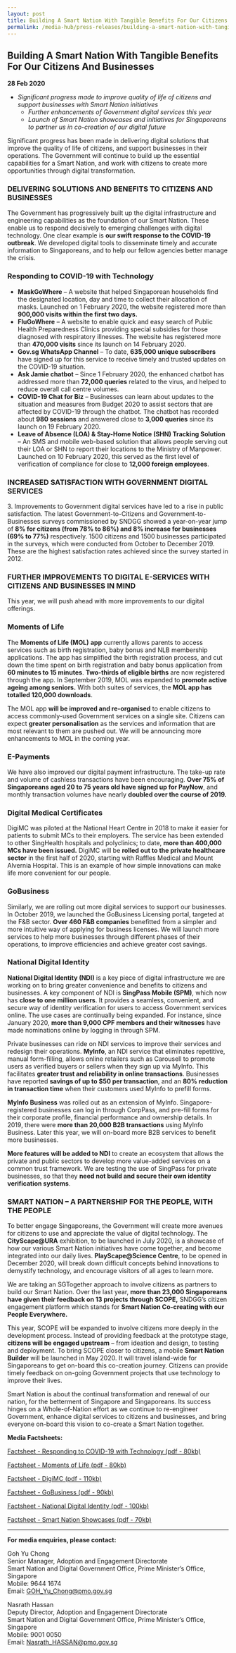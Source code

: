 ```yaml
---
layout: post
title: Building A Smart Nation With Tangible Benefits For Our Citizens And Businesses
permalink: /media-hub/press-releases/building-a-smart-nation-with-tangible-benefits--for-our-citizens-and-businesses
---
```

## Building A Smart Nation With Tangible Benefits For Our Citizens And Businesses

**28 Feb 2020**

* _Significant progress made to improve quality of life of citizens and support businesses with Smart Nation initiatives_
  * _Further enhancements of Government digital services this year_
  * _Launch of Smart Nation showcases and initiatives for Singaporeans to partner us in co-creation of our digital future_

Significant progress has been made in delivering digital solutions that improve the quality of life of citizens, and support businesses in their operations. The Government will continue to build up the essential capabilities for a Smart Nation, and work with citizens to create more opportunities through digital transformation.

### DELIVERING SOLUTIONS AND BENEFITS TO CITIZENS AND BUSINESSES

The Government has progressively built up the digital infrastructure and engineering capabilities as the foundation of our Smart Nation. These enable us to respond decisively to emerging challenges with digital technology. One clear example is  **our swift response to the COVID-19 outbreak**. We developed digital tools to disseminate timely and accurate information to Singaporeans, and to help our fellow agencies better manage the crisis.

### Responding to COVID-19 with Technology

* **MaskGoWhere** – A website that helped Singaporean households find the designated location, day and time to collect their allocation of masks. Launched on 1 February 2020, the website registered more than  **900,000 visits within the first two days.**
* **FluGoWhere** – A website to enable quick and easy search of Public Health Preparedness Clinics providing special subsidies for those diagnosed with respiratory illnesses. The website has registered more than  **470,000 visits**  since its launch on 14 February 2020.  
* **Gov.sg WhatsApp Channel** – To date,  **635,000 unique subscribers**  have signed up for this service to receive timely and trusted updates on the COVID-19 situation.
* **Ask Jamie chatbot** – Since 1 February 2020, the enhanced chatbot has addressed more than  **72,000 queries**  related to the virus, and helped to reduce overall call centre volumes.
* **COVID-19 Chat for Biz** – Businesses can learn about updates to the situation and measures from Budget 2020 to assist sectors that are affected by COVID-19 through the chatbot. The chatbot has recorded about  **980 sessions**  and answered close to  **3,000 queries**  since its launch on 19 February 2020.
* **Leave of Absence (LOA) & Stay-Home Notice (SHN) Tracking Solution** – An SMS and mobile web-based solution that allows people serving out their LOA or SHN to report their locations to the Ministry of Manpower. Launched on 10 February 2020, this served as the first level of verification of compliance for close to  **12,000 foreign employees**.

### INCREASED SATISFACTION WITH GOVERNMENT DIGITAL SERVICES

3\. Improvements to Government digital services have led to a rise in public satisfaction. The latest Government-to-Citizens and Government-to-Businesses surveys commissioned by SNDGG showed a year-on-year jump of  **8% for citizens (from 78% to 86%) and 8% increase for businesses (69% to 77%)** respectively. 1500 citizens and 1500 businesses participated in the surveys, which were conducted from October to December 2019. These are the highest satisfaction rates achieved since the survey started in 2012.

### FURTHER IMPROVEMENTS TO DIGITAL E-SERVICES WITH CITIZENS AND BUSINESSES IN MIND

This year, we will push ahead with more improvements to our digital offerings.

### Moments of Life

The  **Moments of Life (MOL)**  **app**  currently allows parents to access services such as birth registration, baby bonus and NLB membership applications. The app has simplified the birth registration process, and cut down the time spent on birth registration and baby bonus application from  **60 minutes to 15 minutes**.  **Two-thirds of eligible births**  are now registered through the app. In September 2019, MOL was expanded to  **promote active ageing among seniors.** With both suites of services, the  **MOL app has totalled 120,000 downloads**.

The MOL app  **will be improved and re-organised**  to enable citizens to access commonly-used Government services on a single site. Citizens can expect **greater personalisation**  as the services and information that are most relevant to them are pushed out. We will be announcing more enhancements to MOL in the coming year.

### E-Payments

We have also improved our digital payment infrastructure. The take-up rate and volume of cashless transactions have been encouraging.  **Over 75% of Singaporeans aged 20 to 75 years old have signed up for PayNow**, and monthly transaction volumes have nearly  **doubled over the course of 2019.**

### Digital Medical Certificates

DigiMC was piloted at the National Heart Centre in 2018 to make it easier for patients to submit MCs to their employers. The service has been extended to other SingHealth hospitals and polyclinics; to date,  **more than 400,000 MCs have been issued.** DigiMC will be  **rolled out to the private healthcare sector**  in the first half of 2020, starting with Raffles Medical and Mount Alvernia Hospital. This is an example of how simple innovations can make life more convenient for our people.

### GoBusiness

Similarly, we are rolling out more digital services to support our businesses. In October 2019, we launched the GoBusiness Licensing portal, targeted at the F&B sector.  **Over 460 F&B companies**  benefitted from a simpler and more intuitive way of applying for business licenses. We will launch more services to help more businesses through different phases of their operations, to improve efficiencies and achieve greater cost savings.

### National Digital Identity

**National Digital Identity (NDI)** is a key piece of digital infrastructure we are working on to bring greater convenience and benefits to citizens and businesses. A key component of NDI is  **SingPass Mobile (SPM)**, which now has  **close to one million users**. It provides a seamless, convenient, and secure way of identity verification for users to access Government services online. The use cases are continually being expanded. For instance, since January 2020,  **more than 9,000 CPF members and their witnesses**  have made nominations online by logging in through SPM.

Private businesses can ride on NDI services to improve their services and redesign their operations.  **MyInfo**, an NDI service that eliminates repetitive, manual form-filling, allows online retailers such as Carousell to promote users as verified buyers or sellers when they sign up via MyInfo. This facilitates  **greater trust and reliability in online transactions**. Businesses have reported  **savings of up to $50 per transaction**, and an  **80% reduction in transaction time** when their customers used MyInfo to prefill forms.

**MyInfo Business**  was rolled out as an extension of MyInfo. Singapore-registered businesses can log in through CorpPass, and pre-fill forms for their corporate profile, financial performance and ownership details. In 2019, there were  **more than 20,000 B2B transactions**  using MyInfo Business.  Later this year, we will on-board more B2B services to benefit more businesses.

**More features will be added to NDI**  to create an ecosystem that allows the private and public sectors to develop more value-added services on a common trust framework. We are testing the use of SingPass for private businesses, so that they **need not build and secure their own identity verification systems**.

### SMART NATION – A PARTNERSHIP FOR THE PEOPLE, WITH THE PEOPLE

To better engage Singaporeans, the Government will create more avenues for citizens to use and appreciate the value of digital technology. The  **CityScape@URA**  exhibition, to be launched in July 2020, is a showcase of how our various Smart Nation initiatives have come together, and become integrated into our daily lives.  **PlayScape@Science Centre**, to be opened in December 2020, will break down difficult concepts behind innovations to demystify technology, and encourage visitors of all ages to learn more.

We are taking an SGTogether approach to involve citizens as partners to build our Smart Nation. Over the last year,  **more than 23,000 Singaporeans have given their feedback on 13 projects through SCOPE,** SNDGG’s citizen engagement platform which stands for  **Smart Nation Co-creating with our People Everywhere.**

This year, SCOPE will be expanded to involve citizens more deeply in the development process. Instead of providing feedback at the prototype stage,  **citizens will be engaged upstream** – from ideation and design, to testing and deployment. To bring SCOPE closer to citizens, a mobile  **Smart Nation Builder** will be launched in May 2020. It will travel island-wide for Singaporeans to get on-board this co-creation journey. Citizens can provide timely feedback on on-going Government projects that use technology to improve their lives.

Smart Nation is about the continual transformation and renewal of our nation, for the betterment of Singapore and Singaporeans. Its success hinges on a Whole-of-Nation effort as we continue to re-engineer Government, enhance digital services to citizens and businesses, and bring everyone on-board this vision to co-create a Smart Nation together.

**Media Factsheets:**

[Factsheet - Responding to COVID-19 with Technology (pdf - 80kb)](/files/press-releases/2020/factsheet-responding-to-covid-19-with-technology-28Feb20.pdf)

[Factsheet - Moments of Life (pdf - 80kb)](/files/press-releases/2020/factsheet-moments-of-life-28Feb20.pdf)

[Factsheet - DigiMC (pdf - 110kb)](/files/press-releases/2020/factsheet-digimc-28Feb20.pdf)

[Factsheet - GoBusiness (pdf - 90kb)](/files/press-releases/2020/factsheet-gobusiness-28Feb20.pdf)

[Factsheet - National Digital Identity (pdf - 100kb)](/files/press-releases/2020/factsheet-national-digital-identity-28Feb20.pdf)

[Factsheet - Smart Nation Showcases (pdf - 70kb)](/files/press-releases/2020/factsheet-smart-nation-showcases-28Feb20.pdf)

---

**For media enquiries, please contact:**

Goh Yu Chong<br>
Senior Manager, Adoption and Engagement Directorate<br>
Smart Nation and Digital Government Office, Prime Minister’s Office, Singapore<br>
Mobile: 9644 1674<br>
Email:  [GOH_Yu_Chong@pmo.gov.sg](mailto:GOH_Yu_Chong@pmo.gov.sg)

Nasrath Hassan<br>
Deputy Director, Adoption and Engagement Directorate<br>
Smart Nation and Digital Government Office, Prime Minister’s Office, Singapore<br>
Mobile: 9001 0050<br>
Email: [Nasrath_HASSAN@pmo.gov.sg](mailto:Nasrath_HASSAN@pmo.gov.sg)